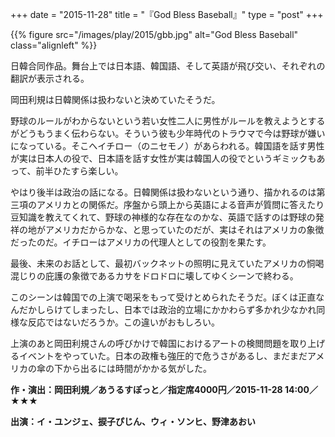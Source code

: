+++
date = "2015-11-28"
title = "『God Bless Baseball』"
type = "post"
+++

{{% figure src="/images/play/2015/gbb.jpg" alt="God Bless Baseball" class="alignleft" %}}

日韓合同作品。舞台上では日本語、韓国語、そして英語が飛び交い、それぞれの翻訳が表示される。

岡田利規は日韓関係は扱わないと決めていたそうだ。

野球のルールがわからないという若い女性二人に男性がルールを教えようとするがどうもうまく伝わらない。そういう彼も少年時代のトラウマで今は野球が嫌いになっている。そこへイチロー（のニセモノ）があらわれる。韓国語を話す男性が実は日本人の役で、日本語を話す女性が実は韓国人の役でというギミックもあって、前半ひたすら楽しい。

やはり後半は政治の話になる。日韓関係は扱わないという通り、描かれるのは第三項のアメリカとの関係だ。序盤から頭上から英語による音声が質問に答えたり豆知識を教えてくれて、野球の神様的な存在なのかな、英語で話すのは野球の発祥の地がアメリカだからかな、と思っていたのだが、実はそれはアメリカの象徴だったのだ。イチローはアメリカの代理人としての役割を果たす。

最後、未来のお話として、最初バックネットの照明に見えていたアメリカの恫喝混じりの庇護の象徴であるカサをドロドロに壊してゆくシーンで終わる。

このシーンは韓国での上演で喝采をもって受けとめられたそうだ。ぼくは正直なんだかしらけてしまったし、日本では政治的立場にかかわらず多かれ少なかれ同様な反応ではないだろうか。この違いがおもしろい。

上演のあと岡田利規さんの呼びかけで韓国におけるアートの検閲問題を取り上げるイベントをやっていた。日本の政権も強圧的で危うさがあるし、まだまだアメリカの傘の下から出るには時間がかかる気がした。

**作・演出：岡田利規／あうるすぽっと／指定席4000円／2015-11-28 14:00／★★★**

**出演：イ・ユンジェ、捩子ぴじん、ウィ・ソンヒ、野津あおい**
